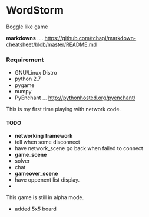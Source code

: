WordStorm
=========
Boggle like game

__markdowns__ .... https://github.com/tchapi/markdown-cheatsheet/blob/master/README.md
### Requirement ###
* GNU/Linux Distro
* python 2.7
* pygame
* numpy
* PyEnchant ... http://pythonhosted.org/pyenchant/

This is my first time playing with network code.

#### TODO ####
* __networking__ __framework__
 * tell when some disconnect
 * have network_scene go back when failed to connect
* __game_scene__
 * solver
 * chat
* __gameover_scene__
 * have oppenent list display.
 * 

This game is still in alpha mode.
* added 5x5 board
